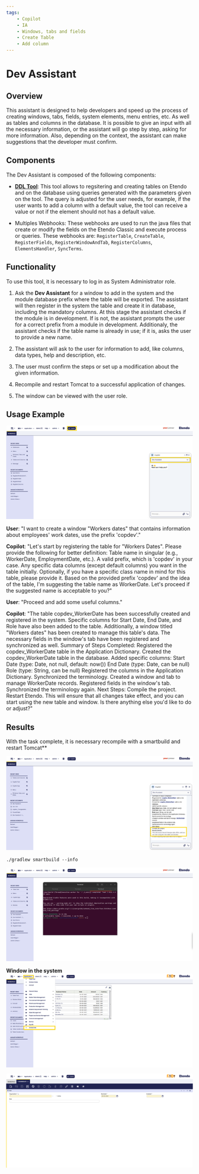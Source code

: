 ```yaml
---
tags:
    - Copilot
    - IA
    - Windows, tabs and fields
    - Create Table
    - Add column
---
```


# Dev Assistant


## Overview

This assistant is designed to help developers and speed up the process of creating windows, tabs, fields, system elements, menu entries, etc.  As well as tables and columns in the database.
It is possible to give an input with all the necessary information, or the assistant will go step by step, asking for more information. Also, depending on the context, the assistant can make suggestions that the developer must confirm.

## Components

The Dev Assistant is composed of the following components:

- [**DDL Tool**](../../../developer-guide/etendo-copilot/available-tools/ddl-tool.md): This tool allows to regsitering and creating tables on Etendo and on the database using queries generated with the parameters given on the tool. The query is adjusted for the user needs, for example, if the user wants to add a column with a default value, the tool can receive a value or not if the element should not has a default value.

- Multiples Webhooks: These webhooks are used to run the java files that create or modify the fields on the Etendo Classic and execute process or queries. These webhooks are: `RegisterTable`, `CreateTable`, `RegisterFields`, `RegisterWindowAndTab`, `RegisterColumns`, `ElementsHandler`, `SyncTerms`.


## Functionality

To use this tool, it is necessary to log in as System Administrator role.

1. Ask the **Dev Assistant** for a window to add in the system and  the module database prefix where the table will be exported. The assistant will then register in the system the table and create it in database, including the mandatory columns. At this stage the assistant checks if the module is in development. If is not, the assistant prompts the user for a correct prefix from a module in development. Additionaly, the assistant checks if the table name is already in use; if it is, asks the user to provide a new name.

2. The assistant will ask to the user for information to add, like columns, data types, help and description, etc.

3. The user must confirm the steps or set up a modification about the given information.

4. Recompile and restart Tomcat to a successful application of changes.

5. The window can be viewed with the user role.




## Usage Example 

![dev-assistant.png](../../../assets/user-guide/etendo-copilot/bundles/dev-assistant/dev-assistant.png)

**User**: "I want to create a window "Workers dates" that contains information about employees' work dates, use the prefix 'copdev'."

**Copilot**: "Let's start by registering the table for "Workers Dates".
Please provide the following for better definition:
Table name in singular (e.g., WorkerDate, EmploymentDate, etc.).
A valid prefix, which is 'copdev' in your case.
Any specific data columns (except default columns) you want in the table initially.
Optionally, if you have a specific class name in mind for this table, please provide it.
Based on the provided prefix 'copdev' and the idea of the table, I'm suggesting the table name as WorkerDate. Let's proceed if the suggested name is acceptable to you?"

**User**: "Proceed and add some useful columns."

**Copilot**: "The table copdev_WorkerDate has been successfully created and registered in the system. Specific columns for Start Date, End Date, and Role have also been added to the table. Additionally, a window titled "Workers dates" has been created to manage this table's data. The necessary fields in the window's tab have been registered and synchronized as well.
Summary of Steps Completed:
Registered the copdev_WorkerDate table in the Application Dictionary.
Created the copdev_WorkerDate table in the database.
Added specific columns:
Start Date (type: Date, not null, default: now())
End Date (type: Date, can be null)
Role (type: String, can be null)
Registered the columns in the Application Dictionary.
Synchronized the terminology.
Created a window and tab to manage WorkerDate records.
Registered fields in the window's tab.
Synchronized the terminology again.
Next Steps:
Compile the project.
Restart Etendo.
This will ensure that all changes take effect, and you can start using the new table and window.
Is there anything else you'd like to do or adjust?"


## Results

With the task complete, it is necessary recompile with a smartbuild and restart Tomcat**

![dev-assistant1.png](../../../assets/user-guide/etendo-copilot/bundles/dev-assistant/dev-assistant1.png)

```title="Terminal"
./gradlew smartbuild --info
```

![dev-assistant2.png](../../../assets/user-guide/etendo-copilot/bundles/dev-assistant/dev-assistant2.png)

**Window in the system**
![dev-assistant3.png](../../../assets/user-guide/etendo-copilot/bundles/dev-assistant/dev-assistant3.png)

![dev-assistant4.png](../../../assets/user-guide/etendo-copilot/bundles/dev-assistant/dev-assistant4.png)
